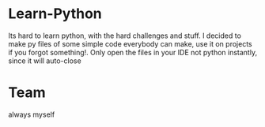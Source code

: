 # Learn-Python
Its hard to learn python, with the hard challenges and stuff.
I decided to make py files of some simple code everybody can make, use it on projects if you forgot something!.
Only open the files in your IDE not python instantly, since it will auto-close
# Team
always myself
